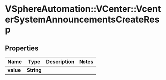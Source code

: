 # VSphereAutomation::VCenter::VcenterSystemAnnouncementsCreateResp

## Properties
Name | Type | Description | Notes
------------ | ------------- | ------------- | -------------
**value** | **String** |  | 


